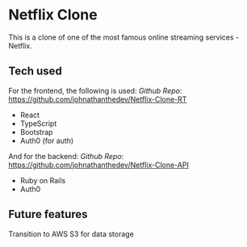 # Netflix Clone

This is a clone of one of the most famous online streaming services - Netflix.

## Tech used

For the frontend, the following is used:
_Github Repo_: https://github.com/johnathanthedev/Netflix-Clone-RT

- React
- TypeScript
- Bootstrap
- Auth0 (for auth)

And for the backend:
_Github Repo_: https://github.com/johnathanthedev/Netflix-Clone-API

- Ruby on Rails
- Auth0

## Future features

Transition to AWS S3 for data storage
